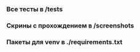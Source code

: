 ### Все тесты в /tests
### Скрины с прохождением в /screenshots
### Пакеты для venv в ./requirements.txt
